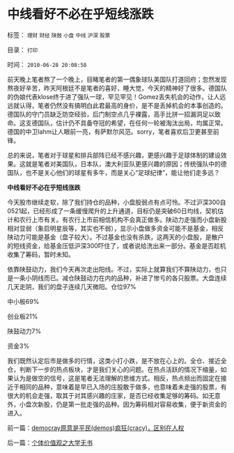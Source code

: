 # 中线看好不必在乎短线涨跌

标签： `理财` `财经` `陕鼓` `小盘` `中线` `沪深` `股票` 

目录： `打印`

时间： `2010-06-28 20:08:58`

前天晚上笔者熬了一个晚上，目睹笔者的第一偶象球队美国队打道回府；忽然发现熬夜好辛苦，昨天阿根廷不是笔者的喜好，睡大觉，今天的精神好了很多。德国队的伪娘代表klose终于进了强队一球，罕见罕见！Gomez丢失机会的动作，让人远远就认得，笔者仍然没有搞明白此君最高的身价，是不是丢掉机会的本事创造的。德国队的守门员缺乏防空经验，后门制空点几乎裸露，高手比拼一招漏洞足以致命。这支德国队，估计仍不具备夺冠的希望，在任何一轮被淘汰出局，均属正常。德国的中卫lahm让人眼前一亮，有萨默尔风范。sorry，笔者喜欢后卫更甚至前锋。

总的来说，笔者对于球星和排兵部阵已经不感兴趣，更感兴趣于足球体制的建设效果。这就是笔者对美国队，日本队，澳大利亚队更感兴趣的原因；传统强队中的德国队，也不是关心他们的球星有多牛，而是关心“足球纪律”，能让他们走多远？

**中线看好不必在乎短线涨跌**

今天股市继续走软，除了我们持仓的品种，小盘股弱点有点可怜。不过沪深300自0521起，已经形成了一条缓慢爬升的上升通道，目标仍是突破60日均线，契机估计和农行上市有关。有农行上市前相信机构不会真正做多。陕动力走强而小盘新股相对显弱（象启明星辰等，其实也不弱），显示小盘做多资金可能不是基金，相反陕动力可能是基金（盘子较大）。不过基金也没有杀跌，这两天的小盘股，是散户的短线资金，给基金压低沪深300吓住了，或者说给洗出来一部分。基金是否趁机收集了筹码，暂时未知。

依靠陕鼓动力，我们今天再次走出阳线。不过，实际上就算我们不算陕动力，也只是一条小阴线而已。减仓陕鼓动力在内的品种，补进了惨亏的各只股票。大盘连续几天走阴，我们的盘子连续几天微阳。仓位97%

中小板69%

创业板21%

陕鼓动力7%

资金3%

我们既然认定后市是做多的行情，这类小打小跌，是不放在心上的。全仓、接近全仓，判断下一步的热点板块，才是我们关心的问题。在热点活跃的情况下缩量，如果认为是做空的信号，这是笔者无法理解的思维方式。相反，热点频出而固定在接近于相同的品种，意味着是早已入场的庄股敢于做多，也意味着未走强的股票，有很大的机会走强，取其于对其感兴趣的庄家，是否已经收集足够的筹码。如无意外，小盘次新股，仍是第一批走强的品种。因为筹码相对容易收集，便于新资金的进入。



前一篇：[democray原意是平民(demos)疯狂(cracy)，区别在人权](../../../2010/6/27/democray原意是平民(demos)疯狂(cracy)，区别在人权.md)

后一篇：[个体价值观之大学无书](../../../2010/6/28/个体价值观之大学无书.md)